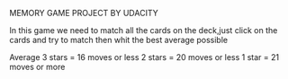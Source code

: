 


MEMORY GAME PROJECT BY UDACITY


In this game we need to match all the cards on the deck,just click on the cards and try to match then whit the best average possible

Average
3 stars = 16 moves or less
2 stars = 20 moves or less
1 star = 21 moves or more

